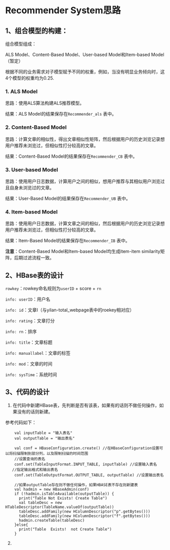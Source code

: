 # Recommender System思路

## 1、组合模型的构建：

组合模型组成：

ALS Model、Content-Based Model、User-based Model和Item-based Model
（暂定）

根据不同的业务需求对子模型赋予不同的权重，例如，当没有明显业务倾向时，这4个模型的权重均为0.25.

### 1. ALS Model

思路：使用ALS算法构建ALS推荐模型。

结果：ALS Model的结果保存在`Recommender_als` 表中。


### 2. Content-Based Model

思路：计算文章的相似性，得出文章相似性矩阵，然后根据用户的历史浏览记录想用户推荐未浏览过，但相似性打分较高的文章。

结果：Content-Based Model的结果保存在`Recommender_CB` 表中。

### 3. User-based Model

思路：使用用户日志数据，计算用户之间的相似，想用户推荐与其相似用户浏览过且自身未浏览过的文章。

结果：User-Based Model的结果保存在`Recommender_UB` 表中。

### 4. Item-based Model

思路：使用用户日志数据，计算文章之间的相似，然后根据用户的历史浏览记录想用户推荐未浏览过，但相似性打分较高的文章。

结果：Item-Based Model的结果保存在`Recommender_IB` 表中。

**注意**：Content-Based Model和Item-based Model均生成item-item similarity矩阵，后期过滤流程一致。

## 2、HBase表的设计



`rowkey`：rowkey命名规则为`userID` + score + `rn`

`info: userID`：用户名

`info: id`：文章I（与yilan-total_webpage表中的roekey相对应）

`info: rating`：文章打分

`info: rn`：排序

`info: title`：文章标题

`info: manuallabel`：文章的标签

`info: mod`：文章的时间

`info: sysTime`：系统时间


## 3、代码的设计

1. 在代码中新建HBase表，先判断是否有该表，如果有的话则不做任何操作，如果没有的话则新建。

参考代码如下：

        val inputTable = "输入表名"
        val outputTable = "输出表名"

        val conf = HBaseConfiguration.create() //在HBaseConfiguration设置可以将扫描限制到部分列，以及限制扫描的时间范围
        //设置查询的表名
        conf.set(TableInputFormat.INPUT_TABLE, inputTable) //设置输入表名
       //指定输出格式和输出表名
        conf.set(TableOutputFormat.OUTPUT_TABLE, outputTable) //设置输出表名

        //如果outputTable存在则不做任何操作，如果HBASE表不存在则新建表
        val hadmin = new HBaseAdmin(conf)
        if (!hadmin.isTableAvailable(outputTable)) {
          print("Table Not Exists! Create Table")
          val tableDesc = new HTableDescriptor(TableName.valueOf(outputTable))
          tableDesc.addFamily(new HColumnDescriptor("p".getBytes()))
          tableDesc.addFamily(new HColumnDescriptor("f".getBytes()))
          hadmin.createTable(tableDesc)
        }else{
          print("Table  Exists!  not Create Table")
        }

2.